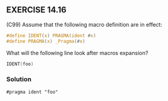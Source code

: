 ## EXERCISE 14.16
(C99) Assume that the following macro definition are in effect:
```c
#define IDENT(x) PRAGMA(ident #x)
#define PRAGMA(x) _Pragma(#x)
```
What will the following line look after macros expansion?
```c
IDENT(foo)
```
### Solution
```
#pragma ident "foo"
```
